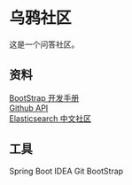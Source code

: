 # 乌鸦社区
这是一个问答社区。
  
## 资料
[BootStrap 开发手册](https://getbootstrap.com/docs/4.3/getting-started/introduction/)  
[Github API](https://developer.github.com/apps/building-oauth-apps/creating-an-oauth-app/)  
[Elasticsearch 中文社区](https://elasticsearch.cn/)

## 工具
Spring Boot IDEA Git BootStrap